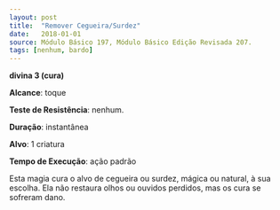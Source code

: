 ```yaml
---
layout: post
title:  "Remover Cegueira/Surdez"
date:   2018-01-01
source: Módulo Básico 197, Módulo Básico Edição Revisada 207.
tags: [nenhum, bardo]
---
```


**divina 3 (cura)**

**Alcance**: toque

**Teste de Resistência**: nenhum.

**Duração**: instantânea

**Alvo**: 1 criatura

**Tempo de Execução**: ação padrão

Esta magia cura o alvo de cegueira ou surdez, mágica ou natural, à sua escolha.
Ela não restaura olhos ou ouvidos perdidos, mas os cura se sofreram dano.
